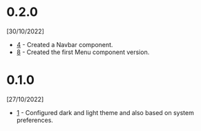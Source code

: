 # 0.2.0
[30/10/2022]

- [4](https://github.com/ruanpasta/about-me/issues/4) - Created a Navbar component.
- [8](https://github.com/ruanpasta/about-me/issues/8) - Created the first Menu component version.

# 0.1.0
[27/10/2022]

- [1](https://github.com/ruanpasta/about-me/issues/1) - Configured dark and light theme and also based on system preferences.